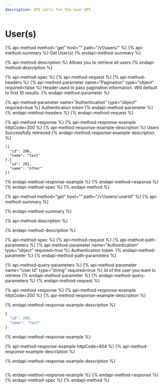 ```yaml
---
description: API calls for the user API.
---
```


# User\(s\)

{% api-method method="get" host="" path="/v1/users/" %}
{% api-method-summary %}
Get User\(s\)
{% endapi-method-summary %}

{% api-method-description %}
Allows you to retrieve all users
{% endapi-method-description %}

{% api-method-spec %}
{% api-method-request %}
{% api-method-headers %}
{% api-method-parameter name="Pagination" type="object" required=false %}
Header used to pass pagination information.  WIll default to first 10 results.
{% endapi-method-parameter %}

{% api-method-parameter name="Authentication" type="object" required=true %}
Authentication token
{% endapi-method-parameter %}
{% endapi-method-headers %}
{% endapi-method-request %}

{% api-method-response %}
{% api-method-response-example httpCode=200 %}
{% api-method-response-example-description %}
Users Successfully retrieved
{% endapi-method-response-example-description %}

```
[{
  "id": 200,
  "name": "test"
},{
  "id": 201,
  "name": "other"
}]
```
{% endapi-method-response-example %}
{% endapi-method-response %}
{% endapi-method-spec %}
{% endapi-method %}

{% api-method method="get" host="" path="/v1/users/:userId" %}
{% api-method-summary %}

{% endapi-method-summary %}

{% api-method-description %}

{% endapi-method-description %}

{% api-method-spec %}
{% api-method-request %}
{% api-method-path-parameters %}
{% api-method-parameter name="Authentication" type="object" required=true %}
Authentication token.
{% endapi-method-parameter %}
{% endapi-method-path-parameters %}

{% api-method-query-parameters %}
{% api-method-parameter name="User Id" type="string" required=true %}
Id of the user you want to retrieve
{% endapi-method-parameter %}
{% endapi-method-query-parameters %}
{% endapi-method-request %}

{% api-method-response %}
{% api-method-response-example httpCode=200 %}
{% api-method-response-example-description %}

{% endapi-method-response-example-description %}

```javascript
{
  "id": 200,
  "name": "Test"
}
```
{% endapi-method-response-example %}

{% api-method-response-example httpCode=404 %}
{% api-method-response-example-description %}

{% endapi-method-response-example-description %}

```

```
{% endapi-method-response-example %}
{% endapi-method-response %}
{% endapi-method-spec %}
{% endapi-method %}

